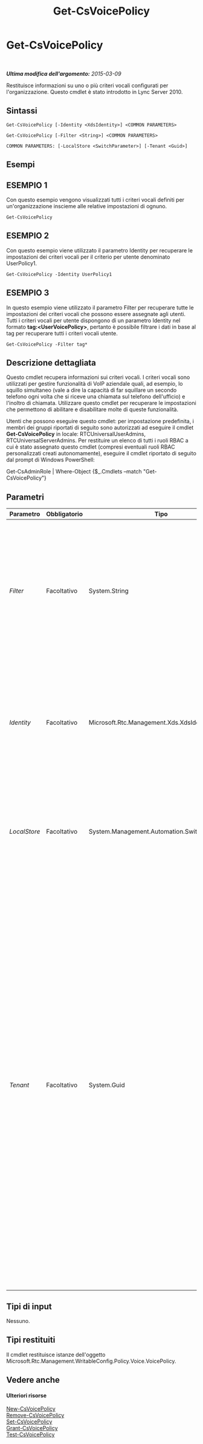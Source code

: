 ﻿---
title: Get-CsVoicePolicy
TOCTitle: Get-CsVoicePolicy
ms:assetid: 05096aec-321c-4a50-99be-6e9fbbbe17fa
ms:mtpsurl: https://technet.microsoft.com/it-it/library/Gg398101(v=OCS.15)
ms:contentKeyID: 49299540
ms.date: 08/24/2015
mtps_version: v=OCS.15
ms.translationtype: HT
---

# Get-CsVoicePolicy

 

_**Ultima modifica dell'argomento:** 2015-03-09_

Restituisce informazioni su uno o più criteri vocali configurati per l'organizzazione. Questo cmdlet è stato introdotto in Lync Server 2010.

## Sintassi

    Get-CsVoicePolicy [-Identity <XdsIdentity>] <COMMON PARAMETERS>

    Get-CsVoicePolicy [-Filter <String>] <COMMON PARAMETERS>

    COMMON PARAMETERS: [-LocalStore <SwitchParameter>] [-Tenant <Guid>]

## Esempi

## ESEMPIO 1

Con questo esempio vengono visualizzati tutti i criteri vocali definiti per un'organizzazione inscieme alle relative impostazioni di ognuno.

    Get-CsVoicePolicy

## ESEMPIO 2

Con questo esempio viene utilizzato il parametro Identity per recuperare le impostazioni dei criteri vocali per il criterio per utente denominato UserPolicy1.

    Get-CsVoicePolicy -Identity UserPolicy1

## ESEMPIO 3

In questo esempio viene utilizzato il parametro Filter per recuperare tutte le impostazioni dei criteri vocali che possono essere assegnate agli utenti. Tutti i criteri vocali per utente dispongono di un parametro Identity nel formato **tag:\<UserVoicePolicy\>**, pertanto è possibile filtrare i dati in base al tag per recuperare tutti i criteri vocali utente.

    Get-CsVoicePolicy -Filter tag*

## Descrizione dettagliata

Questo cmdlet recupera informazioni sui criteri vocali. I criteri vocali sono utilizzati per gestire funzionalità di VoIP aziendale quali, ad esempio, lo squillo simultaneo (vale a dire la capacità di far squillare un secondo telefono ogni volta che si riceve una chiamata sul telefono dell'ufficio) e l'inoltro di chiamata. Utilizzare questo cmdlet per recuperare le impostazioni che permettono di abilitare e disabilitare molte di queste funzionalità.

Utenti che possono eseguire questo cmdlet: per impostazione predefinita, i membri dei gruppi riportati di seguito sono autorizzati ad eseguire il cmdlet **Get-CsVoicePolicy** in locale: RTCUniversalUserAdmins, RTCUniversalServerAdmins. Per restituire un elenco di tutti i ruoli RBAC a cui è stato assegnato questo cmdlet (compresi eventuali ruoli RBAC personalizzati creati autonomamente), eseguire il cmdlet riportato di seguito dal prompt di Windows PowerShell:

Get-CsAdminRole | Where-Object {$\_.Cmdlets –match "Get-CsVoicePolicy"}

## Parametri


<table>
<colgroup>
<col style="width: 25%" />
<col style="width: 25%" />
<col style="width: 25%" />
<col style="width: 25%" />
</colgroup>
<thead>
<tr class="header">
<th>Parametro</th>
<th>Obbligatorio</th>
<th>Tipo</th>
<th>Descrizione</th>
</tr>
</thead>
<tbody>
<tr class="odd">
<td><p><em>Filter</em></p></td>
<td><p>Facoltativo</p></td>
<td><p>System.String</p></td>
<td><p>Questo parametro accetta una stringa di caratteri jolly e restituisce tutti i criteri vocali con identità corrispondenti a tale stringa. Ad esempio, con un valore site:* per Filter vengono restituiti tutti i criteri vocali definiti a livello di sito.</p></td>
</tr>
<tr class="even">
<td><p><em>Identity</em></p></td>
<td><p>Facoltativo</p></td>
<td><p>Microsoft.Rtc.Management.Xds.XdsIdentity</p></td>
<td><p>Un identificatore univoco che specifica l'ambito, e in alcuni casi il nome, del criterio. Se questo parametro viene omesso, vengono restituiti tutti i criteri vocali per l'organizzazione.</p></td>
</tr>
<tr class="odd">
<td><p><em>LocalStore</em></p></td>
<td><p>Facoltativo</p></td>
<td><p>System.Management.Automation.SwitchParameter</p></td>
<td><p>Consente di recuperare i criteri vocali dalla replica locale del archivio di gestione centrale anziché dal archivio di gestione centrale stesso.</p></td>
</tr>
<tr class="even">
<td><p><em>Tenant</em></p></td>
<td><p>Facoltativo</p></td>
<td><p>System.Guid</p></td>
<td><p>Identificatore univoco globale (GUID) dell'account tenant di Skype for Business online di cui deve essere recuperato il criterio vocale. Ad esempio:</p>
<p>–Tenant &quot;38aad667-af54-4397-aaa7-e94c79ec2308&quot;</p>
<p>È possibile restituire l'ID di ogni tenant eseguendo questo comando:</p>
<p>Get-CsTenant | Select-Object DisplayName, TenantID</p>
<p>Se si usa una sessione remota di Windows PowerShell e si è connessi solo a Skype for Business online non è necessario includere il parametro Tenant. L'ID del tenant verrà infatti compilato automaticamente in base alle informazioni di connessione. Il parametro Tenant è destinato principalmente all'uso in ambienti ibridi.</p></td>
</tr>
</tbody>
</table>


## Tipi di input

Nessuno.

## Tipi restituiti

Il cmdlet restituisce istanze dell'oggetto Microsoft.Rtc.Management.WritableConfig.Policy.Voice.VoicePolicy.

## Vedere anche

#### Ulteriori risorse

[New-CsVoicePolicy](new-csvoicepolicy.md)  
[Remove-CsVoicePolicy](remove-csvoicepolicy.md)  
[Set-CsVoicePolicy](set-csvoicepolicy.md)  
[Grant-CsVoicePolicy](grant-csvoicepolicy.md)  
[Test-CsVoicePolicy](test-csvoicepolicy.md)


